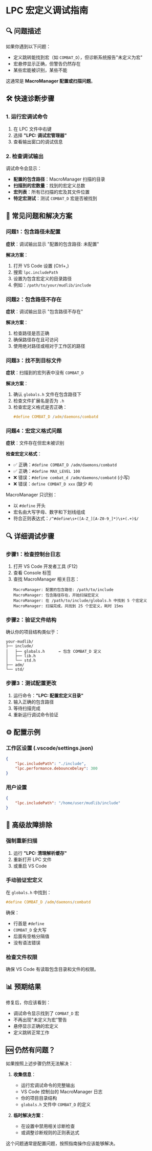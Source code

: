 # LPC 宏定义调试指南

## 🔍 问题描述

如果你遇到以下问题：
- 定义跳转能找到宏（如 `COMBAT_D`），但诊断系统报告"未定义为宏"
- 宏悬停显示正确，但警告仍然存在
- 某些宏能被识别，某些不能

这通常是 **MacroManager 配置或扫描问题**。

## 🛠️ 快速诊断步骤

### 1. 运行宏调试命令
1. 在 LPC 文件中右键
2. 选择 **"LPC: 调试宏管理器"**
3. 查看输出窗口的调试信息

### 2. 检查调试输出

调试命令会显示：
- **配置的包含路径**：MacroManager 扫描的目录
- **扫描到的宏数量**：找到的宏定义总数
- **宏列表**：所有已扫描的宏及其文件位置
- **特定宏测试**：测试 `COMBAT_D` 宏是否被找到

## 🔧 常见问题和解决方案

### 问题1：包含路径未配置
**症状**：调试输出显示 "配置的包含路径: 未配置"

**解决方案**：
1. 打开 VS Code 设置 (Ctrl+,)
2. 搜索 `lpc.includePath`
3. 设置为包含宏定义的目录路径
4. 例如：`/path/to/your/mudlib/include`

### 问题2：包含路径不存在
**症状**：调试输出显示 "包含路径不存在"

**解决方案**：
1. 检查路径是否正确
2. 确保路径存在且可访问
3. 使用绝对路径或相对于工作区的路径

### 问题3：找不到目标文件
**症状**：扫描到的宏列表中没有 `COMBAT_D`

**解决方案**：
1. 确认 `globals.h` 文件在包含路径下
2. 检查文件扩展名是否为 `.h`
3. 检查宏定义格式是否正确：
   ```c
   #define COMBAT_D /adm/daemons/combatd
   ```

### 问题4：宏定义格式问题
**症状**：文件存在但宏未被识别

**检查宏定义格式**：
- ✅ 正确：`#define COMBAT_D /adm/daemons/combatd`
- ✅ 正确：`#define MAX_LEVEL 100`
- ❌ 错误：`#define combat_d /adm/daemons/combatd` (小写)
- ❌ 错误：`define COMBAT_D xxx` (缺少 #)

MacroManager 只识别：
- 以 `#define` 开头
- 宏名由大写字母、数字和下划线组成
- 符合正则表达式：`/^#define\s+([A-Z_][A-Z0-9_]*)\s+(.+)$/`

## 🔍 详细调试步骤

### 步骤1：检查控制台日志
1. 打开 VS Code 开发者工具 (F12)
2. 查看 Console 标签
3. 查找 MacroManager 相关日志：
   ```
   MacroManager: 配置的包含路径: /path/to/include
   MacroManager: 包含路径存在，开始扫描宏定义
   MacroManager: 在 /path/to/include/globals.h 中找到 5 个宏定义
   MacroManager: 扫描完成，共找到 25 个宏定义，耗时 15ms
   ```

### 步骤2：验证文件结构
确认你的项目结构类似于：
```
your-mudlib/
├── include/
│   ├── globals.h      ← 包含 COMBAT_D 定义
│   ├── lib.h
│   └── std.h
├── adm/
└── std/
```

### 步骤3：测试配置更改
1. 运行命令：**"LPC: 配置宏定义目录"**
2. 输入正确的包含路径
3. 等待扫描完成
4. 重新运行调试命令验证

## ⚙️ 配置示例

### 工作区设置 (.vscode/settings.json)
```json
{
    "lpc.includePath": "./include",
    "lpc.performance.debounceDelay": 300
}
```

### 用户设置
```json
{
    "lpc.includePath": "/home/user/mudlib/include"
}
```

## 🚀 高级故障排除

### 强制重新扫描
1. 运行 **"LPC: 清理解析缓存"**
2. 重新打开 LPC 文件
3. 或重启 VS Code

### 手动验证宏定义
在 `globals.h` 中找到：
```c
#define COMBAT_D /adm/daemons/combatd
```

确保：
- 行首是 `#define`
- `COMBAT_D` 全大写
- 后面有空格分隔值
- 没有语法错误

### 检查文件权限
确保 VS Code 有读取包含目录和文件的权限。

## 📊 预期结果

修复后，你应该看到：
- 调试命令显示找到了 `COMBAT_D` 宏
- 不再出现"未定义为宏"警告
- 悬停显示正确的宏定义
- 定义跳转正常工作

## 🆘 仍然有问题？

如果按照上述步骤仍然无法解决：

1. **收集信息**：
   - 运行宏调试命令的完整输出
   - VS Code 控制台的 MacroManager 日志
   - 你的项目目录结构
   - `globals.h` 文件中 `COMBAT_D` 的定义

2. **临时解决方案**：
   - 在设置中禁用相关诊断检查
   - 或调整诊断规则的正则表达式

这个问题通常是配置问题，按照指南操作应该能够解决。 